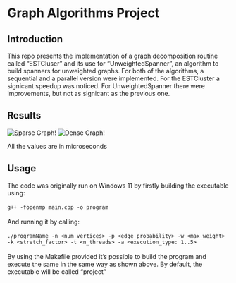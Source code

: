 # Graph Algorithms Project
## Introduction 
This repo presents the implementation of a graph decomposition routine called
“ESTCluser” and its use for “UnweightedSpanner”, an algorithm to build
spanners for unweighted graphs.
For both of the algorithms, a sequential and a parallel version were implemented.
For the ESTCluster a signicant speedup was noticed. For UnweightedSpanner there were
improvements, but not as signicant as the previous one.
## Results

![Sparse Graph!](/images/sparse.jpg)
![Dense Graph!](/images/dense.jpg)

All the values are in microseconds
## Usage 
The code was originally run on Windows 11 by firstly building the executable using:</br></br>
`g++ -fopenmp main.cpp -o program`</br></br>
And running it by calling:</br></br>
`./programName -n <num_vertices> -p <edge_probability> -w <max_weight> -k
<stretch_factor> -t <n_threads> -a <execution_type: 1..5>`</br></br>
By using the Makefile provided it’s possible to build the program and execute the same in
the same way as shown above. By default, the executable will be called “project”

